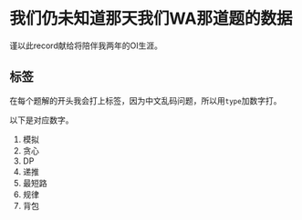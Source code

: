 # 我们仍未知道那天我们WA那道题的数据

谨以此record献给将陪伴我两年的OI生涯。

## 标签

在每个题解的开头我会打上标签，因为中文乱码问题，所以用`type`加数字打。

以下是对应数字。

1. 模拟
2. 贪心
3. DP
4. 递推
5. 最短路
6. 规律
7. 背包